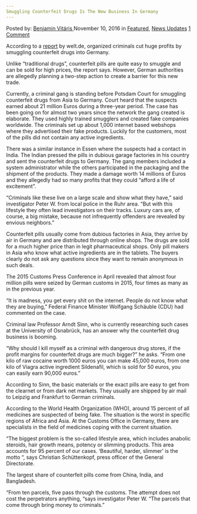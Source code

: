 ```yaml
---
Smuggling Counterfeit Drugs Is The New Business In Germany
---
```

<article class="post-listing post-16366 post type-post status-publish format-standard has-post-thumbnail hentry  tag-business tag-counterfeit tag-germany tag-smuggling">
    <div class="post-inner">
        <span>Posted by: <a href="https://www.deepdotweb.com/author/benjaminvi/" title="">Benjamin Vitáris </a></span>
    <span>November 10, 2016</span>
    <span>in <a href="https://www.deepdotweb.com/category/deepdot-news/" rel="category tag">Featured</a>, <a href="https://www.deepdotweb.com/category/news-updates/" rel="category tag">News Updates</a></span>
    <span><a href="https://www.deepdotweb.com/2016/11/10/smuggling-counterfeit-drugs-new-business-germany/#comments">1 Comment</a></span>
    </p>
    <div class="clear"></div>
    <div class="entry">
    <p>According to a <a href="https://www.welt.de/vermischtes/article159212206/Arzneimittel-sind-das-neue-Kokain.html">report</a> by welt.de, organized criminals cut huge profits by smuggling counterfeit drugs into Germany.</p>
    <p>Unlike “traditional drugs”, counterfeit pills are quite easy to smuggle and can be sold for high prices, the report says. However, German authorities are allegedly planning a two-step action to create a barrier for this new trade.</p>
    <p>Currently, a criminal gang is standing before Potsdam Court for smuggling counterfeit drugs from Asia to Germany. Court heard that the suspects earned about 21 million Euros during a three-year period. The case has been going on for almost two years since the network the gang created is elaborate. They used highly trained smugglers and created fake companies worldwide. The criminals set up about 1,000 internet based webshops where they advertised their fake products. Luckily for the customers, most of the pills did not contain any active ingredients.</p>
    <p>There was a similar instance in Essen where the suspects had a contact in India. The Indian pressed the pills in dubious garage factories in his country and sent the counterfeit drugs to Germany. The gang members included a system administrator while the others participated in the packaging and the shipment of the products. They made a damage worth 14 millions of Euros and they allegedly had so many profits that they could “afford a life of excitement”.</p>
    <p>&#8220;Criminals like these live on a large scale and show what they have,&#8221; said investigator Peter W. from local police in the Ruhr area. “But with this lifestyle they often lead investigators on their tracks. Luxury cars are, of course, a big mistake, because not infrequently offenders are revealed by envious neighbors.&#8221;</p>
    <p>Counterfeit pills usually come from dubious factories in Asia, they arrive by air in Germany and are distributed through online shops. The drugs are sold for a much higher price than in legit pharmaceutical shops. Only pill makers in Asia who know what active ingredients are in the tablets. The buyers clearly do not ask any questions since they want to remain anonymous in such deals.</p>
    <p>The 2015 Customs Press Conference in April revealed that almost four million pills were seized by German customs in 2015, four times as many as in the previous year.</p>
    <p>“It is madness, you get every shit on the internet. People do not know what they are buying,&#8221; Federal Finance Minister Wolfgang Schäuble (CDU) had commented on the case.</p>
    <p>Criminal law Professor Arndt Sinn, who is currently researching such cases at the University of Osnabrück, has an answer why the counterfeit drug business is booming.</p>
    <p>&#8220;Why should I kill myself as a criminal with dangerous drug stores, if the profit margins for counterfeit drugs are much bigger?&#8221; he asks. &#8220;From one kilo of raw cocaine worth 1000 euros you can make 45,000 euros, from one kilo of Viagra active ingredient Sildenafil, which is sold for 50 euros, you can easily earn 90,000 euros.&#8221;</p>
    <p>According to Sinn, the basic materials or the exact pills are easy to get from the clearnet or from dark net markets. They usually are shipped by air mail to Leipzig and Frankfurt to German criminals.</p>
    <p>According to the World Health Organization (WHO), around 15 percent of all medicines are suspected of being fake. The situation is the worst in specific regions of Africa and Asia. At the Customs Office in Germany, there are specialists in the field of medicines coping with the current situation.</p>
    <p>&#8220;The biggest problem is the so-called lifestyle area, which includes anabolic steroids, hair growth means, potency or slimming products. This area accounts for 95 percent of our cases. ‘Beautiful, harder, slimmer’ is the motto &#8220;, says Christian Schüttenkopf, press officer of the General Directorate.</p>
    <p>The largest share of counterfeit pills come from China, India, and Bangladesh.</p>
    <p>&#8220;From ten parcels, five pass through the customs. The attempt does not cost the perpetrators anything, &#8220;says investigator Peter W. “The parcels that come through bring money to criminals.&#8221;</p>
    </div>
    <span style="display:none"><a href="https://www.deepdotweb.com/tag/business/" rel="tag">business</a> <a href="https://www.deepdotweb.com/tag/counterfeit/" rel="tag">counterfeit</a> <a href="https://www.deepdotweb.com/tag/drugs/" rel="tag">drugs</a> <a href="https://www.deepdotweb.com/tag/germany/" rel="tag">germany</a> <a href="https://www.deepdotweb.com/tag/smuggling/" rel="tag">smuggling</a></span> <span style="display:none" class="updated">2016-11-10</span>
    <div style="display:none" class="vcard author" itemprop="author" itemscope itemtype="http://schema.org/Person"><strong class="fn" itemprop="name"><a href="https://www.deepdotweb.com/author/benjaminvi/" title="Posts by Benjamin Vitáris" rel="author">Benjamin Vitáris</a></strong></div>
    </div>
</article>

